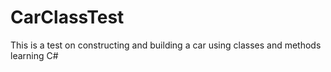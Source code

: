 # CarClassTest
This is a test on constructing and building a car using classes and methods learning C#
